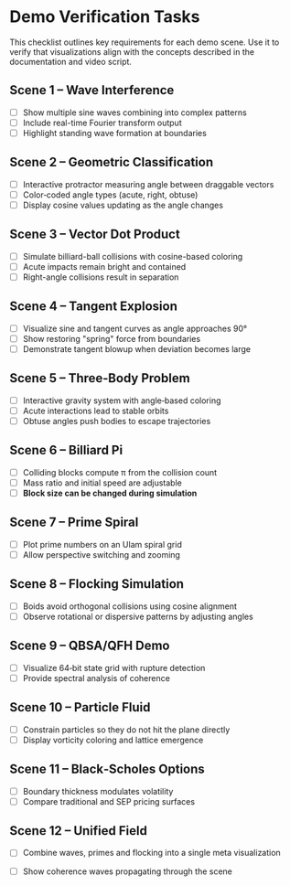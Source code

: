# Demo Verification Tasks

This checklist outlines key requirements for each demo scene. Use it to verify that visualizations align with the concepts described in the documentation and video script.

## Scene 1 – Wave Interference
- [ ] Show multiple sine waves combining into complex patterns
- [ ] Include real-time Fourier transform output
- [ ] Highlight standing wave formation at boundaries

## Scene 2 – Geometric Classification
- [ ] Interactive protractor measuring angle between draggable vectors
- [ ] Color‑coded angle types (acute, right, obtuse)
- [ ] Display cosine values updating as the angle changes

## Scene 3 – Vector Dot Product
- [ ] Simulate billiard-ball collisions with cosine-based coloring
- [ ] Acute impacts remain bright and contained
- [ ] Right-angle collisions result in separation

## Scene 4 – Tangent Explosion
- [ ] Visualize sine and tangent curves as angle approaches 90°
- [ ] Show restoring "spring" force from boundaries
- [ ] Demonstrate tangent blowup when deviation becomes large

## Scene 5 – Three‑Body Problem
- [ ] Interactive gravity system with angle‑based coloring
- [ ] Acute interactions lead to stable orbits
- [ ] Obtuse angles push bodies to escape trajectories

## Scene 6 – Billiard Pi
- [ ] Colliding blocks compute π from the collision count
- [ ] Mass ratio and initial speed are adjustable
- [ ] **Block size can be changed during simulation**

## Scene 7 – Prime Spiral
- [ ] Plot prime numbers on an Ulam spiral grid
- [ ] Allow perspective switching and zooming

## Scene 8 – Flocking Simulation
- [ ] Boids avoid orthogonal collisions using cosine alignment
- [ ] Observe rotational or dispersive patterns by adjusting angles

## Scene 9 – QBSA/QFH Demo
- [ ] Visualize 64‑bit state grid with rupture detection
- [ ] Provide spectral analysis of coherence

## Scene 10 – Particle Fluid
- [ ] Constrain particles so they do not hit the plane directly
- [ ] Display vorticity coloring and lattice emergence

## Scene 11 – Black‑Scholes Options
- [ ] Boundary thickness modulates volatility
- [ ] Compare traditional and SEP pricing surfaces

## Scene 12 – Unified Field
- [ ] Combine waves, primes and flocking into a single meta visualization
- [ ] Show coherence waves propagating through the scene

